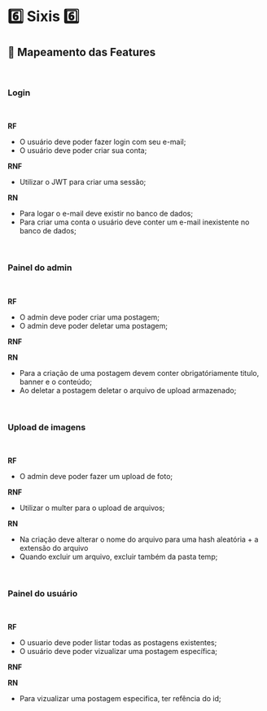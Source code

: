 # :six: Sixis :six:

## :memo: Mapeamento das Features

<br>

### Login

<br>

**RF**

-   O usuário deve poder fazer login com seu e-mail;
-   O usuário deve poder criar sua conta;

**RNF**

-   Utilizar o JWT para criar uma sessão;

**RN**

-   Para logar o e-mail deve existir no banco de dados;
-   Para criar uma conta o usuário deve conter um e-mail inexistente no banco de dados;

<br>

### Painel do admin

<br>

**RF**

-   O admin deve poder criar uma postagem;
-   O admin deve poder deletar uma postagem;

**RNF**

**RN**

-   Para a criação de uma postagem devem conter obrigatóriamente titulo, banner e o conteúdo;
-   Ao deletar a postagem deletar o arquivo de upload armazenado;

<br>

### Upload de imagens

<br>

**RF**

-   O admin deve poder fazer um upload de foto;

**RNF**

-   Utilizar o multer para o upload de arquivos;

**RN**

-   Na criação deve alterar o nome do arquivo para uma hash aleatória + a extensão do arquivo
-   Quando excluir um arquivo, excluir também da pasta temp;

<br>

### Painel do usuário

<br>

**RF**

-   O usuario deve poder listar todas as postagens existentes;
-   O usuário deve poder vizualizar uma postagem específica;

**RNF**

**RN**

-   Para vizualizar uma postagem especifica, ter refência do id;
